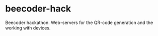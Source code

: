 # beecoder-hack
Beecoder hackathon. Web-servers for the QR-code generation and the working with devices.
